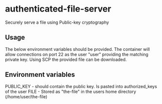 # authenticated-file-server
Securely serve a file using Public-key cryptography

## Usage
The below environment variables should be provided. The container will allow connections on port 22 as the user "user" providing the matching private key.
Using SCP the provided file can be downloaded.

## Environment variables
PUBLIC\_KEY - should contain the public key. Is pasted into authorized\_keys of the user
FILE - Stored as "the-file" in the users home directory (/home/user/the-file)

